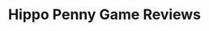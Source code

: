 ---
title: Hippo Penny Game Reviews
layout: scoredetail
permalink: /meta-score/ninjatown
header:
  teaser: /assets/images/ninjatown.jpg
  video:
    id: LjL_zIyNlRA
    provider: youtube
---